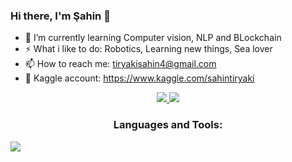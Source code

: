 ### Hi there, I'm Şahin 👋



- 🌱 I’m currently learning  Computer vision, NLP and BLockchain <br>
- ⚡ What i like to do: Robotics, Learning  new things, Sea lover  <br>
- 📫 How to reach me: tiryakisahin4@gmail.com  <br>
- :blue_book: Kaggle account: https://www.kaggle.com/sahintiryaki  <br>
<div style = "width:100%;min-height:150px;text-align:center;"> 
  <a href= "https://www.linkedin.com/in/sahin-tiryaki-95a76a1b1/"> 
    <img src="https://img.shields.io/badge/LinkedIn-0077B5?style=for-the-badge&logo=linkedin&logoColor=white" />
  </a>
  
   <a href= "https://medium.com/@tiryakisahin4"> 
    <img src="https://img.shields.io/badge/Medium-12100E?style=for-the-badge&logo=medium&logoColor=white" />
  </a>

<h3> Languages and Tools: </h3>
<p align="left">
  <a href="https://skillicons.dev">
    <img src="https://skillicons.dev/icons?i=py,redis,docker,tensorflow,pytorch,flask,mysql,git,css,html,linux&theme=dark" />
  </a>
</p>

</div> <br>
